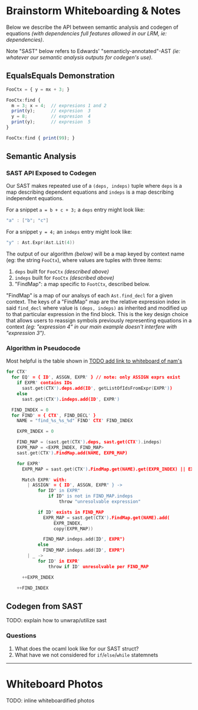 # Brainstorm Whiteboarding & Notes

Below we describe the API between semantic analysis and codegen of equations
_(with dependencies full features allowed in our LRM, ie: dependencies)_.

Note "SAST" below refers to Edwards' "semanticly-annotated"-AST _(ie: whatever
our semantic analysis outputs for codegen's use)_.

## EqualsEquals Demonstration

```js
FooCtx = { y = mx + 3; }

FooCtx:find {
  m = 3; x = 4;  // expresions 1 and 2
  print(y);      // expresion  3
  y = 8;         // expresion  4
  print(y);      // expresion  5
}

FooCtx:find { print(99); }
```

## Semantic Analysis

### SAST API Exposed to Codegen
Our SAST makes repeated use of a `(deps, indeps)` tuple where `deps` is a map
describing dependent equations and `indeps` is a map describing independent
equations.

For a snippet `a = b + c + 3;` a `deps` entry might look like:
```c
"a" : ["b"; "c"]
```

For a snippet `y = 4;` an `indeps` entry might look like:
```c
"y" : Ast.Expr(Ast.Lit(4))
```

The output of our algorithm _(below)_ will be a map keyed by context name (eg:
the string `FooCtx`), where values are tuples with three items:
  1. `deps` built for `FooCtx` _(described above)_
  2. `indeps` built for `FooCtx` _(described above)_
  3. "FindMap": a map specific to `FootCtx`, described below.

"FindMap" is a map of our analsys of each `Ast.find_decl` for a given context.
The keys of a "FindMap" map are the relative expression index in said
`find_decl` where value is `(deps, indeps)` as inherited and modified up to that
particular expression in the find block. This is the key design choice that
allows users to reassign symbols previously representing equations in a context
_(eg: "expression 4" in our main example doesn't interfere with "expression
3")_.

### Algorithm in Pseudocode

Most helpful is the table shown in [TODO add link to whiteboard of nam's]()

```c
for CTX'
  for EQ' = { ID', ASSGN, EXPR' } // note: only ASSIGN exprs exist
    if EXPR' contains IDs
      sast.get(CTX').deps.add(ID', getListOfIdsFromExpr(EXPR'))
    else
      sast.get(CTX').indeps.add(ID', EXPR')

  FIND_INDEX = 0
  for FIND' = { CTX', FIND_DECL' }
    NAME = "find_%s_%s_%d" FIND' CTX' FIND_INDEX

    EXPR_INDEX = 0

    FIND_MAP = (sast.get(CTX').deps, sast.get(CTX').indeps)
    EXPR_MAP = <EXPR_INDEX, FIND_MAP>
    sast.get(CTX').FindMap.add(NAME, EXPR_MAP)

    for EXPR'
      EXPR_MAP = sast.get(CTX').FindMap.get(NAME).get(EXPR_INDEX) || EXPR_MAP

      Match EXPR' with:
        | ASSIGN' = { ID', ASSGN, EXPR" } ->
            for ID" in EXPR"
                if ID" is not in FIND_MAP.indeps
                    throw "unresolvable expression"

            if ID' exists in FIND_MAP
              EXPR_MAP = sast.get(CTX').FindMap.get(NAME).add(
                  EXPR_INDEX,
                  copy(EXPR_MAP))

              FIND_MAP.indeps.add(ID', EXPR")
            else
              FIND_MAP.indeps.add(ID', EXPR")
        | _ ->
            for ID' in EXPR'
                throw if ID' unresolvable per FIND_MAP

      ++EXPR_INDEX

    ++FIND_INDEX

```

## Codegen from SAST

TODO: explain how to unwrap/utilize sast

### Questions

1. What does the ocaml look like for our SAST struct?
2. What have we not considered for `if`/`else`/`while` statemnets

---

# Whiteboard Photos

TODO: inline whiteboardified photos

